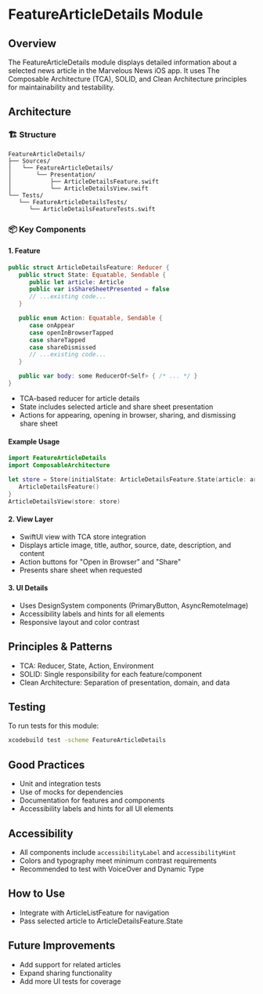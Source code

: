
# FeatureArticleDetails Module

## Overview
The FeatureArticleDetails module displays detailed information about a selected news article in the Marvelous News iOS app. It uses The Composable Architecture (TCA), SOLID, and Clean Architecture principles for maintainability and testability.

## Architecture

### 🏗 Structure
```
FeatureArticleDetails/
├── Sources/
│   └── FeatureArticleDetails/
│       └── Presentation/
│           ├── ArticleDetailsFeature.swift
│           └── ArticleDetailsView.swift
└── Tests/
   └── FeatureArticleDetailsTests/
      └── ArticleDetailsFeatureTests.swift
```

### 📦 Key Components

#### 1. Feature
```swift
public struct ArticleDetailsFeature: Reducer {
   public struct State: Equatable, Sendable {
      public let article: Article
      public var isShareSheetPresented = false
      // ...existing code...
   }

   public enum Action: Equatable, Sendable {
      case onAppear
      case openInBrowserTapped
      case shareTapped
      case shareDismissed
      // ...existing code...
   }

   public var body: some ReducerOf<Self> { /* ... */ }
}
```
- TCA-based reducer for article details
- State includes selected article and share sheet presentation
- Actions for appearing, opening in browser, sharing, and dismissing share sheet

#### Example Usage
```swift
import FeatureArticleDetails
import ComposableArchitecture

let store = Store(initialState: ArticleDetailsFeature.State(article: article)) {
   ArticleDetailsFeature()
}
ArticleDetailsView(store: store)
```

#### 2. View Layer
- SwiftUI view with TCA store integration
- Displays article image, title, author, source, date, description, and content
- Action buttons for "Open in Browser" and "Share"
- Presents share sheet when requested

#### 3. UI Details
- Uses DesignSystem components (PrimaryButton, AsyncRemoteImage)
- Accessibility labels and hints for all elements
- Responsive layout and color contrast

## Principles & Patterns
- TCA: Reducer, State, Action, Environment
- SOLID: Single responsibility for each feature/component
- Clean Architecture: Separation of presentation, domain, and data

## Testing
To run tests for this module:
```sh
xcodebuild test -scheme FeatureArticleDetails
```

## Good Practices
- Unit and integration tests
- Use of mocks for dependencies
- Documentation for features and components
- Accessibility labels and hints for all UI elements

## Accessibility
- All components include `accessibilityLabel` and `accessibilityHint`
- Colors and typography meet minimum contrast requirements
- Recommended to test with VoiceOver and Dynamic Type

## How to Use
- Integrate with ArticleListFeature for navigation
- Pass selected article to ArticleDetailsFeature.State

## Future Improvements
- Add support for related articles
- Expand sharing functionality
- Add more UI tests for coverage
